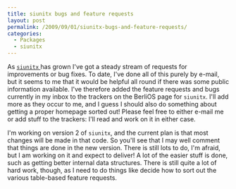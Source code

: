 ```yaml
---
title: siunitx bugs and feature requests
layout: post
permalink: /2009/09/01/siunitx-bugs-and-feature-requests/
categories:
  - Packages
  - siunitx
---
```

As [`siunitx` ](https://ctan.org/pkg/siunitx)has grown I've got a steady stream of requests for improvements or bug fixes. To date, I've done all of this purely by e-mail, but it seems to me that it would be helpful all round if there was some public information available.  I've therefore added the feature requests and bugs currently in my inbox to the trackers on the BerliOS page for `siunitx`. I'll add more as they occur to me, and I guess I should also do something about getting a proper homepage sorted out! Please feel free to either e-mail me or add stuff to the trackers: I'll read and work on it in either case.

I'm working on version 2 of `siunitx`, and the current plan is that most changes will be made in that code. So you'll see that I may well comment that things are done in the new version. There is still lots to do, I'm afraid, but I am working on it and expect to deliver! A lot of the easier stuff is done, such as getting better internal data structures. There is still quite a lot of hard work, though, as I need to do things like decide how to sort out the various table-based feature requests.
